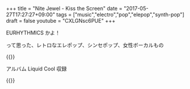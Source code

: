 +++
title = "Nite Jewel - Kiss the Screen"
date = "2017-05-27T17:27:27+09:00"
tags = ["music","electro","pop","elepop","synth-pop"]
draft = false
youtube = "CXLGNsc6PUE"
+++

EURHYTHMICS かよ！

って思った、レトロなエレポップ、シンセポップ、女性ボーカルもの

{{<youtube CXLGNsc6PUE>}}

アルバム Liquid Cool 収録

{{<amazon B01F1IX4LM>}}
